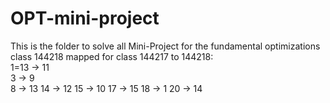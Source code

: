 # OPT-mini-project

This is the folder to solve all Mini-Project for the fundamental optimizations class 144218
mapped for class 144217 to 144218:
  <br>
  1=13 -> 11 <br>
  3 -> 9 <br>
  8 -> 13
  14 -> 12
  15 -> 10
  17 -> 15
  18 -> 1
  20 -> 14
